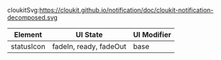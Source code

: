 cloukitSvg:https://cloukit.github.io/notification/doc/cloukit-notification-decomposed.svg

| Element | UI State | UI Modifier |
|---------|----------|-------------|
| statusIcon | fadeIn, ready, fadeOut | base |
